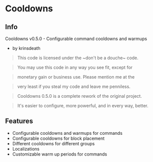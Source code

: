 Cooldowns
=========
Info
----
Cooldowns v0.5.0 - Configurable command cooldowns and warmups

*   by krinsdeath

>   This code is licensed under the ~don't be a douche~ code.

>   You may use this code in any way you see fit, except for

>   monetary gain or business use. Please mention me at the

>   very least if you steal my code and leave me penniless.

>   Cooldowns 0.5.0 is a complete rework of the original project.

>   It's easier to configure, more powerful, and in every way, better.

Features
--------
*   Configurable cooldowns and warmups for commands
*   Configurable cooldowns for block placement
*   Different cooldowns for different groups
*   Localizations
*   Customizable warm up periods for commands